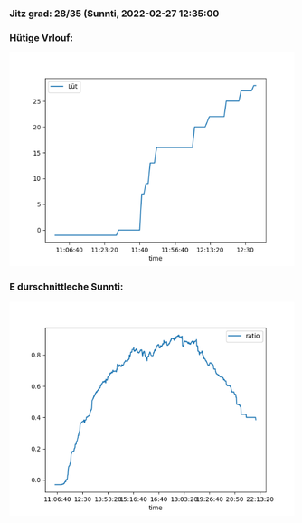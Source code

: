 ### Jitz grad: 28/35 (Sunnti, 2022-02-27 12:35:00

### Hütige Vrlouf:
![Graph](Today.png)

### E durschnittleche Sunnti:
![Graph](Sunnti.png)